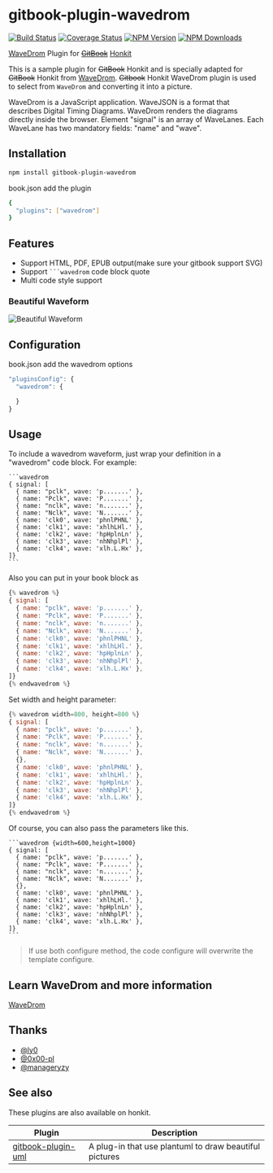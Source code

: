 # gitbook-plugin-wavedrom

[![Build Status](https://github.com/vowstar/gitbook-plugin-wavedrom/actions/workflows/test.yml/badge.svg)](https://github.com/vowstar/gitbook-plugin-wavedrom/actions)
[![Coverage Status](https://coveralls.io/repos/github/vowstar/gitbook-plugin-wavedrom/badge.svg?branch=master)](https://coveralls.io/github/vowstar/gitbook-plugin-wavedrom?branch=master)
[![NPM Version](https://img.shields.io/npm/v/gitbook-plugin-wavedrom.svg?style=flat)](https://www.npmjs.org/package/gitbook-plugin-wavedrom)
[![NPM Downloads](https://img.shields.io/npm/dm/gitbook-plugin-wavedrom.svg?style=flat)](https://www.npmjs.org/package/gitbook-plugin-wavedrom)

[WaveDrom](http://wavedrom.com/tutorial.html) Plugin for [~~GitBook~~](https://github.com/GitbookIO/gitbook) [Honkit](https://github.com/honkit/honkit)

This is a sample plugin for ~~GitBook~~ Honkit and is specially adapted for ~~GitBook~~ Honkit from [WaveDrom](http://wavedrom.com/tutorial.htm). ~~Gitbook~~ Honkit WaveDrom plugin is used to select from ``WaveDrom`` and converting it into a picture.

WaveDrom is a JavaScript application. WaveJSON is a format that describes Digital Timing Diagrams. WaveDrom renders the diagrams directly inside the browser. Element "signal" is an array of WaveLanes. Each WaveLane has two mandatory fields: "name" and "wave".

## Installation

```bash
npm install gitbook-plugin-wavedrom
```

book.json add the plugin

```bash
{
  "plugins": ["wavedrom"]
}
```

## Features

* Support HTML, PDF, EPUB output(make sure your gitbook support SVG)
* Support `` ```wavedrom `` code block quote
* Multi code style support

### Beautiful Waveform

![Beautiful Waveform](https://raw.github.com/vowstar/gitbook-plugin-wavedrom/master/images/wavedrom.svg?sanitize=true)

## Configuration

book.json add the wavedrom options

```js
"pluginsConfig": {
  "wavedrom": {

  }
}
```

## Usage

To include a wavedrom waveform, just wrap your definition in a "wavedrom" code block. For example:

<pre lang="no-highlight"><code>```wavedrom
{ signal: [
  { name: "pclk", wave: 'p.......' },
  { name: "Pclk", wave: 'P.......' },
  { name: "nclk", wave: 'n.......' },
  { name: "Nclk", wave: 'N.......' },
  { name: 'clk0', wave: 'phnlPHNL' },
  { name: 'clk1', wave: 'xhlhLHl.' },
  { name: 'clk2', wave: 'hpHplnLn' },
  { name: 'clk3', wave: 'nhNhplPl' },
  { name: 'clk4', wave: 'xlh.L.Hx' },
]}
```
</code></pre>

Also you can put in your book block as

```js
{% wavedrom %}
{ signal: [
  { name: "pclk", wave: 'p.......' },
  { name: "Pclk", wave: 'P.......' },
  { name: "nclk", wave: 'n.......' },
  { name: "Nclk", wave: 'N.......' },
  { name: 'clk0', wave: 'phnlPHNL' },
  { name: 'clk1', wave: 'xhlhLHl.' },
  { name: 'clk2', wave: 'hpHplnLn' },
  { name: 'clk3', wave: 'nhNhplPl' },
  { name: 'clk4', wave: 'xlh.L.Hx' },
]}
{% endwavedrom %}
```

Set width and height parameter:

```js
{% wavedrom width=800, height=800 %}
{ signal: [
  { name: "pclk", wave: 'p.......' },
  { name: "Pclk", wave: 'P.......' },
  { name: "nclk", wave: 'n.......' },
  { name: "Nclk", wave: 'N.......' },
  {},
  { name: 'clk0', wave: 'phnlPHNL' },
  { name: 'clk1', wave: 'xhlhLHl.' },
  { name: 'clk2', wave: 'hpHplnLn' },
  { name: 'clk3', wave: 'nhNhplPl' },
  { name: 'clk4', wave: 'xlh.L.Hx' },
]}
{% endwavedrom %}
```

Of course, you can also pass the parameters like this.

<pre><code>```wavedrom {width=600,height=1000}
{ signal: [
  { name: "pclk", wave: 'p.......' },
  { name: "Pclk", wave: 'P.......' },
  { name: "nclk", wave: 'n.......' },
  { name: "Nclk", wave: 'N.......' },
  {},
  { name: 'clk0', wave: 'phnlPHNL' },
  { name: 'clk1', wave: 'xhlhLHl.' },
  { name: 'clk2', wave: 'hpHplnLn' },
  { name: 'clk3', wave: 'nhNhplPl' },
  { name: 'clk4', wave: 'xlh.L.Hx' },
]}
```
</code></pre>

> If use both configure method, the code configure will overwrite the template configure.

## Learn WaveDrom and more information

[WaveDrom](http://wavedrom.com/tutorial.html)

## Thanks

* [@ly0](https://github.com/ly0)
* [@0x00-pl](https://github.com/0x00-pl)
* [@manageryzy](https://github.com/manageryzy)

## See also

These plugins are also available on honkit.

|                               Plugin                                |                      Description                       |
| ------------------------------------------------------------------- | ------------------------------------------------------ |
| [gitbook-plugin-uml](https://github.com/vowstar/gitbook-plugin-uml) | A plug-in that use plantuml to draw beautiful pictures |
